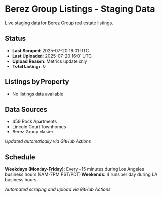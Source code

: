 # Berez Group Listings - Staging Data

Live staging data for Berez Group real estate listings.

## Status
- **Last Scraped**: 2025-07-20 16:01 UTC
- **Last Uploaded**: 2025-07-20 16:01 UTC
- **Upload Reason**: Metrics update only
- **Total Listings**: 0

## Listings by Property
- No listings data available

## Data Sources
- 459 Rock Apartments
- Lincoln Court Townhomes  
- Berez Group Master

*Updated automatically via GitHub Actions*

## Schedule

**Weekdays (Monday-Friday)**: Every ~15 minutes during Los Angeles business hours (6AM-7PM PST/PDT)
**Weekends**: 4 runs per day during LA business hours

*Automated scraping and upload via GitHub Actions*
